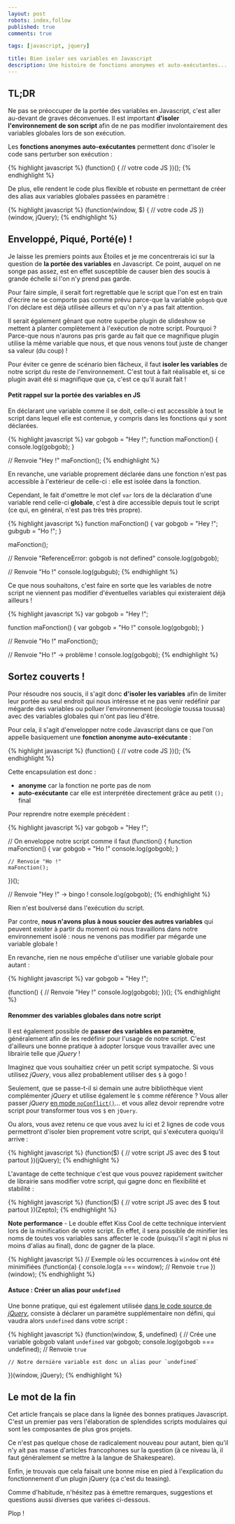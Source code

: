 ```yaml
---
layout: post
robots: index,follow
published: true
comments: true

tags: [javascript, jquery]

title: Bien isoler ses variables en Javascript
description: Une histoire de fonctions anonymes et auto-exécutantes... Parce-qu'on n'y pense pas assez, et que c'est bien pratique quand même !
---
```


## TL;DR

Ne pas se préoccuper de la portée des variables en Javascript, c'est aller au-devant de graves déconvenues. Il est important **d'isoler l'environnement de son script** afin de ne pas modifier involontairement des variables globales lors de son exécution.

Les **fonctions anonymes auto-exécutantes** permettent donc d'isoler le code sans perturber son exécution :

{% highlight javascript %}
(function() {
    // votre code JS
})();
{% endhighlight %}

De plus, elle rendent le code plus flexible et robuste en permettant de créer des alias aux variables globales passées en paramètre :

{% highlight javascript %}
(function(window, $) {
    // votre code JS
})(window, jQuery);
{% endhighlight %}


## Enveloppé, Piqué, Porté(e) !

Je laisse les premiers points aux Étoiles et je me concentrerais ici sur la question de **la portée des variables** en Javascript. Ce point, auquel on ne songe pas assez, est en effet susceptible de causer bien des soucis à grande échelle si l'on n'y prend pas garde.

Pour faire simple, il serait fort regrettable que le script que l'on est en train d'écrire ne se comporte pas comme prévu parce-que la variable `gobgob` que l'on déclare est déjà utilisée ailleurs et qu'on n'y a pas fait attention.

Il serait également gênant que notre superbe plugin de slideshow se mettent à planter complètement à l'exécution de notre script. Pourquoi ? Parce-que nous n'aurons pas pris garde au fait que ce magnifique plugin utilise la même variable que nous, et que nous venons tout juste de changer sa valeur (du coup) !

Pour éviter ce genre de scénario bien fâcheux, il faut **isoler les variables** de notre script du reste de l'environnement. C'est tout à fait réalisable et, si ce plugin avait été si magnifique que ça, c'est ce qu'il aurait fait !

#### Petit rappel sur la portée des variables en JS

En déclarant une variable comme il se doit, celle-ci est accessible à tout le script dans lequel elle est contenue, y compris dans les fonctions qui y sont déclarées.

{% highlight javascript %}
var gobgob = "Hey !";
function maFonction() {
    console.log(gobgob);
}

// Renvoie "Hey !"
maFonction();
{% endhighlight %}

En revanche, une variable proprement déclarée dans une fonction n'est pas accessible à l'extérieur de celle-ci : elle est isolée dans la fonction.

Cependant, le fait d'omettre le mot clef `var` lors de la déclaration d'une variable rend celle-ci **globale**, c'est à dire accessible depuis tout le script (ce qui, en général, n'est pas très très propre).

{% highlight javascript %}
function maFonction() {
    var gobgob = "Hey !";
    gubgub = "Ho !";
}

maFonction();

// Renvoie "ReferenceError: gobgob is not defined"
console.log(gobgob);

// Renvoie "Ho !"
console.log(gubgub);
{% endhighlight %}

Ce que nous souhaitons, c'est faire en sorte que les variables de notre script ne viennent pas modifier d'éventuelles variables qui existeraient déjà ailleurs !

{% highlight javascript %}
var gobgob = "Hey !";

function maFonction() {
    var gobgob = "Ho !"
    console.log(gobgob);
}

// Renvoie "Ho !"
maFonction();

// Renvoie "Ho !" -> problème !
console.log(gobgob);
{% endhighlight %}


## Sortez couverts !

Pour résoudre nos soucis, il s'agit donc **d'isoler les variables** afin de limiter leur portée au seul endroit qui nous intéresse et ne pas venir redéfinir par mégarde des variables ou polluer l'environnement (écologie toussa toussa) avec des variables globales qui n'ont pas lieu d'être.

Pour cela, il s'agit d'envelopper notre code Javascript dans ce que l'on appelle basiquement une **fonction anonyme auto-exécutante** :

{% highlight javascript %}
(function() {
    // votre code JS
})();
{% endhighlight %}

Cette encapsulation est donc :

- **anonyme** car la fonction ne porte pas de nom
- **auto-exécutante** car elle est interprétée directement grâce au petit `();` final

Pour reprendre notre exemple précédent :

{% highlight javascript %}
var gobgob = "Hey !";

// On enveloppe notre script comme il faut
(function() {
    function maFonction() {
        var gobgob = "Ho !"
        console.log(gobgob);
    }

    // Renvoie "Ho !"
    maFonction();
})();

// Renvoie "Hey !" -> bingo !
console.log(gobgob);
{% endhighlight %}

Rien n'est boulversé dans l'exécution du script.

Par contre, **nous n'avons plus à nous soucier des autres variables** qui peuvent exister à partir du moment où nous travaillons dans notre environnement isolé : nous ne venons pas modifier par mégarde une variable globale !

En revanche, rien ne nous empêche d'utiliser une variable globale pour autant :

{% highlight javascript %}
var gobgob = "Hey !";

(function() {
    // Renvoie "Hey !"
    console.log(gobgob);
})();
{% endhighlight %}

#### Renommer des variables globales dans notre script

Il est également possible de **passer des variables en paramètre**, généralement afin de les redéfinir pour l'usage de notre script. C'est d'ailleurs une bonne pratique à adopter lorsque vous travailler avec une librairie telle que *jQuery* !

Imaginez que vous souhaitiez créer un petit script sympatoche. Si vous utilisez *jQuery*, vous allez probablement utiliser des `$` à gogo !

Seulement, que se passe-t-il si demain une autre bibliothèque vient complémenter *jQuery* et utilise également le `$` comme référence ? Vous aller passer *jQuery* [en mode `noConflict()`](http://api.jquery.com/jQuery.noConflict/)... et vous allez devoir reprendre votre script pour transformer tous vos `$` en `jQuery`.

Ou alors, vous avez retenu ce que vous avez lu ici et 2 lignes de code vous permettront d'isoler bien proprement votre script, qui s'exécutera quoiqu'il arrive :

{% highlight javascript %}
(function($) {
    // votre script JS avec des $ tout partout
})(jQuery);
{% endhighlight %}

L'avantage de cette technique c'est que vous pouvez rapidement switcher de librairie sans modifier votre script, qui gagne donc en flexibilité et stabilité :

{% highlight javascript %}
(function($) {
    // votre script JS avec des $ tout partout
})(Zepto);
{% endhighlight %}

<p class="islet">
    <strong>Note performance</strong> - Le double effet Kiss Cool de cette technique intervient lors de la minification de votre script. En effet, il sera possible de minifier les noms de toutes vos variables sans affecter le code (puisqu'il s'agit ni plus ni moins d'alias au final), donc de gagner de la place.
</p>

{% highlight javascript %}
// Exemple où les occurrences à `window` ont été minimifiées
(function(a) {
    console.log(a === window); // Renvoie `true`
})(window);
{% endhighlight %}

#### Astuce : Créer un alias pour `undefined`

Une bonne pratique, qui est également utilisée [dans le code source de *jQuery*](http://ajax.googleapis.com/ajax/libs/jquery/2.0.0/jquery.js), consiste à déclarer un paramètre supplémentaire non défini, qui vaudra alors `undefined` dans votre script :

{% highlight javascript %}
(function(window, $, undefined) {
    // Crée une variable gobgob valant `undefined`
    var gobgob;
    console.log(gobgob === undefined);  // Renvoie `true`

    // Notre dernière variable est donc un alias pour `undefined`
})(window, jQuery);
{% endhighlight %}


## Le mot de la fin

Cet article français se place dans la lignée des bonnes pratiques Javascript. C'est un premier pas vers l'élaboration de splendides scripts modulaires qui sont les composantes de plus gros projets.

Ce n'est pas quelque chose de radicalement nouveau pour autant, bien qu'il n'y ait pas masse d'articles francophones sur la question (à ce niveau là, il faut généralement se mettre à la langue de Shakespeare).

Enfin, je trouvais que cela faisait une bonne mise en pied à l'explication du fonctionnement d'un plugin jQuery (ça c'est du teasing).

Comme d'habitude, n'hésitez pas à émettre remarques, suggestions et questions aussi diverses que variées ci-dessous.

Plop !